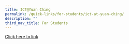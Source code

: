 ```yaml
---
title: ICT@Yuan Ching
permalink: /quick-links/for-students/ict-at-yuan-ching/
description: ""
third_nav_title: For Students
---
```

[Click here to link](https://sites.google.com/view/hblyuanching/home)

